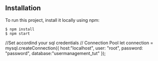 

## Installation
To run this project, install it locally using npm:

```
$ npm install
$ npm start
```

//Set accordind your sql credentials
// Connection Pool
let connection = mysql.createConnection({
  host:"localhost",
  user: "root",
  password: "password",
  database:"usermanagement_tut"
});